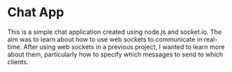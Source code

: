 Chat App
=========

This is a simple chat application created using node.js and socket.io.  The aim was to learn about how to use web sockets to communicate in real-time.  After using web sockets in a previous project, I wanted to learn more about them, particularly how to specify which messages to send to which clients.




